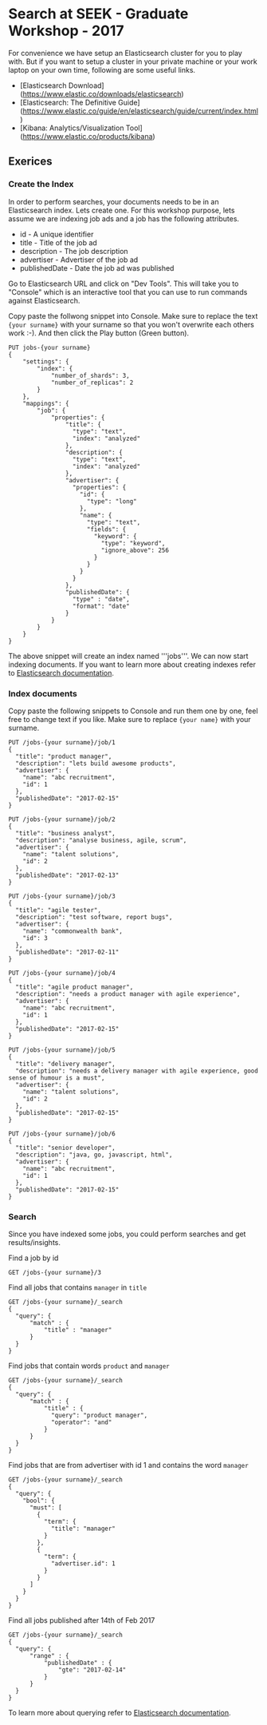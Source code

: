 # Search at SEEK - Graduate Workshop - 2017

For convenience we have setup an Elasticsearch cluster for you to play with. But if you want to setup a cluster in your private machine or your work laptop on your own time, following are some useful links.

* [Elasticsearch Download] (https://www.elastic.co/downloads/elasticsearch)
* [Elasticsearch: The Definitive Guide] (https://www.elastic.co/guide/en/elasticsearch/guide/current/index.html)
* [Kibana: Analytics/Visualization Tool] (https://www.elastic.co/products/kibana)

## Exerices

### Create the Index

In order to perform searches, your documents needs to be in an Elasticsearch index. Lets create one. For this workshop purpose, lets assume we are indexing job ads and a job has the following attributes.

* id - A unique identifier
* title - Title of the job ad
* description - The job description
* advertiser - Advertiser of the job ad
* publishedDate - Date the job ad was published

Go to Elasticsearch URL and click on "Dev Tools". This will take you to "Console" which is an interactive tool that you can use to run commands against Elasticsearch. 

Copy paste the follwong snippet into Console. Make sure to replace the text ```{your surname}``` with your surname so that you won't overwrite each others work :-).  And then click the Play button (Green button).

```
PUT jobs-{your surname}
{
    "settings": {
        "index": {
            "number_of_shards": 3, 
            "number_of_replicas": 2 
        }
    },
    "mappings": {
        "job": {
            "properties": {
                "title": {
                  "type": "text",
                  "index": "analyzed"
                },
                "description": {
                  "type": "text",
                  "index": "analyzed"
                },
                "advertiser": {
                  "properties": {
                    "id": {
                      "type": "long"
                    },
                    "name": {
                      "type": "text",
                      "fields": {
                        "keyword": {
                          "type": "keyword",
                          "ignore_above": 256
                        }
                      }
                    }
                  }
                },
                "publishedDate": {
                  "type" : "date",
                  "format": "date"
                }
            }
        }
    }
}
```

The above snippet will create an index named '''jobs'''. We can now start indexing documents. If you want to learn more about creating indexes refer to [Elasticsearch documentation](https://www.elastic.co/guide/en/elasticsearch/reference/current/indices-create-index.html).

### Index documents

Copy paste the following snippets to Console and run them one by one, feel free to change text if you like. Make sure to replace ```{your name}``` with your surname.

```
PUT /jobs-{your surname}/job/1
{
  "title": "product manager",
  "description": "lets build awesome products",
  "advertiser": {
    "name": "abc recruitment",
    "id": 1
  },
  "publishedDate": "2017-02-15"
}
```

```
PUT /jobs-{your surname}/job/2
{
  "title": "business analyst",
  "description": "analyse business, agile, scrum",
  "advertiser": {
    "name": "talent solutions",
    "id": 2
  },
  "publishedDate": "2017-02-13"
}
```

```
PUT /jobs-{your surname}/job/3
{
  "title": "agile tester",
  "description": "test software, report bugs",
  "advertiser": {
    "name": "commonwealth bank",
    "id": 3
  },
  "publishedDate": "2017-02-11"
}
```

```
PUT /jobs-{your surname}/job/4
{
  "title": "agile product manager",
  "description": "needs a product manager with agile experience",
  "advertiser": {
    "name": "abc recruitment",
    "id": 1
  },
  "publishedDate": "2017-02-15"
}
```

```
PUT /jobs-{your surname}/job/5
{
  "title": "delivery manager",
  "description": "needs a delivery manager with agile experience, good sense of humour is a must",
  "advertiser": {
    "name": "talent solutions",
    "id": 2
  },
  "publishedDate": "2017-02-15"
}
```

```
PUT /jobs-{your surname}/job/6
{
  "title": "senior developer",
  "description": "java, go, javascript, html",
  "advertiser": {
    "name": "abc recruitment",
    "id": 1
  },
  "publishedDate": "2017-02-15"
}
```


### Search

Since you have indexed some jobs, you could perform searches and get results/insights.

Find a job by id

```
GET /jobs-{your surname}/3
```

Find all jobs that contains `manager` in `title`

```
GET /jobs-{your surname}/_search
{
  "query": {
      "match" : {
          "title" : "manager"
      }
  }
}
```

Find jobs that contain words `product` and `manager`

```
GET /jobs-{your surname}/_search
{
  "query": {
      "match" : {
          "title" : {
            "query": "product manager",
            "operator": "and"
          }
      }
  }
}

```

Find jobs that are from advertiser with id 1 and contains the word `manager`

```
GET /jobs-{your surname}/_search
{
  "query": {
    "bool": {
      "must": [
        {
          "term": {
            "title": "manager"
          }
        },
        {
          "term": {
            "advertiser.id": 1
          }
        }
      ]
    }
  }
}
```

Find all jobs published after 14th of Feb 2017

```
GET /jobs-{your surname}/_search
{
  "query": {
      "range" : {
          "publishedDate" : {
              "gte": "2017-02-14"
          }
      }
  }
}
```

To learn more about querying refer to [Elasticsearch documentation](https://www.elastic.co/guide/en/elasticsearch/reference/current/full-text-queries.html).
